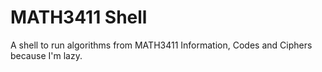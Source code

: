 # MATH3411 Shell

A shell to run algorithms from MATH3411 Information, Codes and Ciphers because I'm lazy.
